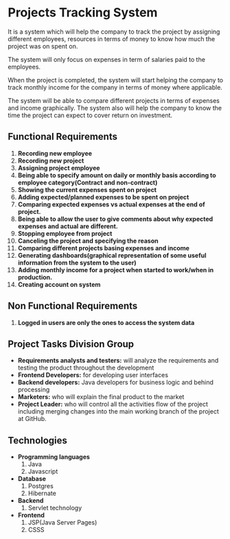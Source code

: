 # Projects Tracking System

It is a system which will help the company to track the project by assigning different employees, resources in terms of money  to know how much the project was on spent on.


The system will only focus on expenses in term of salaries paid to the employees.

When the project is completed, the system will start helping the company to track monthly income for the company in terms of money where applicable.

The system will be able to compare different projects in terms of expenses and income graphically. The system also will help the company to know the time the project can expect to cover return on investment.


## Functional Requirements 

1.  **Recording new employee**
2.  **Recording new project**
3.  **Assigning project employee**
4.  **Being able to specify amount on daily or monthly basis according to employee category(Contract and non-contract)**
5.  **Showing the current expenses spent on project**
6.  **Adding expected/planned expenses to be spent on project**
7.  **Comparing expected expenses vs actual expenses at the end of project.**
8.  **Being able to allow the user to give comments about why expected expenses and actual are different.**
9.  **Stopping employee from project** 
10. **Canceling the project and specifying the reason**
11. **Comparing different projects basing expenses and income**
12. **Generating dashboards(graphical representation of some useful information from the system to the user)**
13. **Adding monthly income for a project when started to work/when in production.**
14. **Creating account on system**

## Non Functional Requirements

1. **Logged in users are only the ones to access the system data**


## Project Tasks Division Group

- **Requirements analysts and testers:** will analyze the requirements and testing the product throughout the development
- **Frontend Developers:** for developing user interfaces
- **Backend developers:** Java developers for business logic and behind processing
- **Marketers:** who will explain the final product to the market
- **Project Leader:** who will control all the activities flow of the project including merging changes into the main working branch of the project at GitHub.

## Technologies
  - **Programming languages**
      1. Java
      2. Javascript
  - **Database**
      1. Postgres
      2.  Hibernate
  - **Backend**
      1. Servlet technology
  - **Frontend**
     1. JSP(Java Server Pages)
     2. CSSS
  
